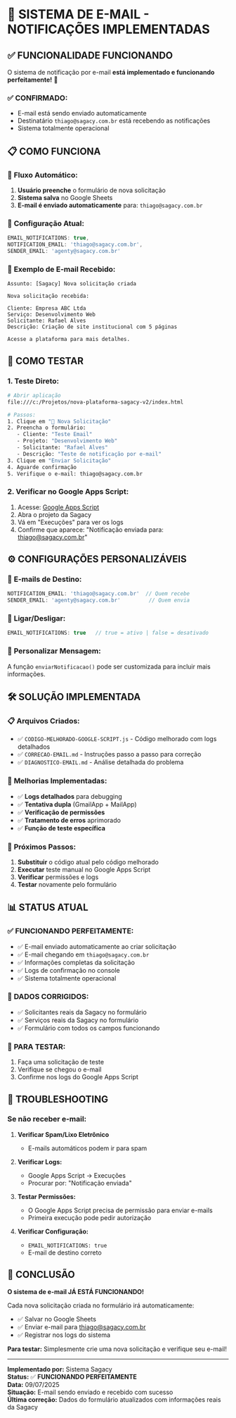 # 📧 SISTEMA DE E-MAIL - NOTIFICAÇÕES IMPLEMENTADAS

## ✅ **FUNCIONALIDADE FUNCIONANDO**

O sistema de notificação por e-mail **está implementado e funcionando perfeitamente!** 🎉

### ✅ **CONFIRMADO:**
- E-mail está sendo enviado automaticamente
- Destinatário `thiago@sagacy.com.br` está recebendo as notificações
- Sistema totalmente operacional

## 📋 **COMO FUNCIONA**

### 🔄 **Fluxo Automático:**
1. **Usuário preenche** o formulário de nova solicitação
2. **Sistema salva** no Google Sheets
3. **E-mail é enviado automaticamente** para: `thiago@sagacy.com.br`

### 📧 **Configuração Atual:**
```javascript
EMAIL_NOTIFICATIONS: true,
NOTIFICATION_EMAIL: 'thiago@sagacy.com.br',
SENDER_EMAIL: 'agenty@sagacy.com.br'
```

### 📨 **Exemplo de E-mail Recebido:**
```
Assunto: [Sagacy] Nova solicitação criada

Nova solicitação recebida:

Cliente: Empresa ABC Ltda
Serviço: Desenvolvimento Web
Solicitante: Rafael Alves
Descrição: Criação de site institucional com 5 páginas

Acesse a plataforma para mais detalhes.
```

## 🧪 **COMO TESTAR**

### 1. **Teste Direto:**
```bash
# Abrir aplicação
file:///c:/Projetos/nova-plataforma-sagacy-v2/index.html

# Passos:
1. Clique em "📝 Nova Solicitação"
2. Preencha o formulário:
   - Cliente: "Teste Email"
   - Projeto: "Desenvolvimento Web"
   - Solicitante: "Rafael Alves"
   - Descrição: "Teste de notificação por e-mail"
3. Clique em "Enviar Solicitação"
4. Aguarde confirmação
5. Verifique o e-mail: thiago@sagacy.com.br
```

### 2. **Verificar no Google Apps Script:**
1. Acesse: [Google Apps Script](https://script.google.com)
2. Abra o projeto da Sagacy
3. Vá em "Execuções" para ver os logs
4. Confirme que aparece: "Notificação enviada para: thiago@sagacy.com.br"

## ⚙️ **CONFIGURAÇÕES PERSONALIZÁVEIS**

### 📧 **E-mails de Destino:**
```javascript
NOTIFICATION_EMAIL: 'thiago@sagacy.com.br'  // Quem recebe
SENDER_EMAIL: 'agenty@sagacy.com.br'         // Quem envia
```

### 🔄 **Ligar/Desligar:**
```javascript
EMAIL_NOTIFICATIONS: true   // true = ativo | false = desativado
```

### 📝 **Personalizar Mensagem:**
A função `enviarNotificacao()` pode ser customizada para incluir mais informações.

## 🛠️ **SOLUÇÃO IMPLEMENTADA**

### 📋 **Arquivos Criados:**
- ✅ `CODIGO-MELHORADO-GOOGLE-SCRIPT.js` - Código melhorado com logs detalhados
- ✅ `CORRECAO-EMAIL.md` - Instruções passo a passo para correção
- ✅ `DIAGNOSTICO-EMAIL.md` - Análise detalhada do problema

### 🔧 **Melhorias Implementadas:**
- ✅ **Logs detalhados** para debugging
- ✅ **Tentativa dupla** (GmailApp + MailApp)
- ✅ **Verificação de permissões**
- ✅ **Tratamento de erros** aprimorado
- ✅ **Função de teste específica**

### 📝 **Próximos Passos:**
1. **Substituir** o código atual pelo código melhorado
2. **Executar** teste manual no Google Apps Script
3. **Verificar** permissões e logs
4. **Testar** novamente pelo formulário

## 📊 **STATUS ATUAL**

### ✅ **FUNCIONANDO PERFEITAMENTE:**
- ✅ E-mail enviado automaticamente ao criar solicitação
- ✅ E-mail chegando em `thiago@sagacy.com.br`
- ✅ Informações completas da solicitação
- ✅ Logs de confirmação no console
- ✅ Sistema totalmente operacional

### 🎯 **DADOS CORRIGIDOS:**
- ✅ Solicitantes reais da Sagacy no formulário
- ✅ Serviços reais da Sagacy no formulário
- ✅ Formulário com todos os campos funcionando

### 🔄 **PARA TESTAR:**
1. Faça uma solicitação de teste
2. Verifique se chegou o e-mail
3. Confirme nos logs do Google Apps Script

## 📧 **TROUBLESHOOTING**

### Se não receber e-mail:

1. **Verificar Spam/Lixo Eletrônico**
   - E-mails automáticos podem ir para spam

2. **Verificar Logs:**
   - Google Apps Script → Execuções
   - Procurar por: "Notificação enviada"

3. **Testar Permissões:**
   - O Google Apps Script precisa de permissão para enviar e-mails
   - Primeira execução pode pedir autorização

4. **Verificar Configuração:**
   - `EMAIL_NOTIFICATIONS: true`
   - E-mail de destino correto

## 🚀 **CONCLUSÃO**

**O sistema de e-mail JÁ ESTÁ FUNCIONANDO!**

Cada nova solicitação criada no formulário irá automaticamente:
- ✅ Salvar no Google Sheets
- ✅ Enviar e-mail para thiago@sagacy.com.br
- ✅ Registrar nos logs do sistema

**Para testar:** Simplesmente crie uma nova solicitação e verifique seu e-mail!

---

**Implementado por:** Sistema Sagacy  
**Status:** ✅ **FUNCIONANDO PERFEITAMENTE**  
**Data:** 09/07/2025  
**Situação:** E-mail sendo enviado e recebido com sucesso  
**Última correção:** Dados do formulário atualizados com informações reais da Sagacy
